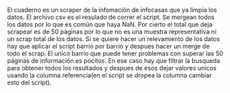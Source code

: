 El cuaderno es un scraper de la infomación de infocasas que ya limpia los datos. El archivo  csv es el resulado de correr el script. Se mergean todos los datos por lo que es común que haya NaN. Por cierto el total que deja scrapear es de 50 páginas por lo que no es una muestra representativa ni un scrap total de los datos. Si se quiere hacer un relevamiento de los datos hay que  aplicar el script barrio por barrio y despues hacer un merge de todo el scrap. El unico barrio que puede tener problemas con superar las 50 páginas de información es pocitos. En ese caso hay que filtrar la busqueda para obtener todos los resultados y despues de esos dejar valores unicos usando la columna referencia(en el script se dropea la columna cambiar esto del script). 
